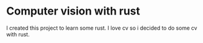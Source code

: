 # Computer vision with rust


I created this project to learn some rust. I love cv so i decided to do some cv with rust.
